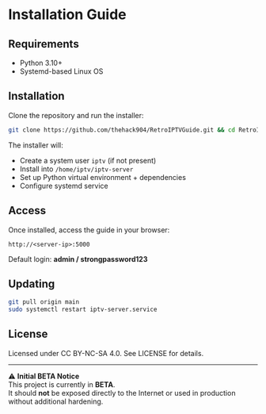 # Installation Guide

## Requirements
- Python 3.10+
- Systemd-based Linux OS

## Installation
Clone the repository and run the installer:

```bash
git clone https://github.com/thehack904/RetroIPTVGuide.git && cd RetroIPTVGuide && sudo chmod +x install.sh && sudo ./install.sh
```

The installer will:
- Create a system user `iptv` (if not present)
- Install into `/home/iptv/iptv-server`
- Set up Python virtual environment + dependencies
- Configure systemd service

## Access
Once installed, access the guide in your browser:

```
http://<server-ip>:5000
```

Default login: **admin / strongpassword123**

## Updating
```bash
git pull origin main
sudo systemctl restart iptv-server.service
```

## License
Licensed under CC BY-NC-SA 4.0. See LICENSE for details.

---

⚠️ **Initial BETA Notice**  
This project is currently in **BETA**.  
It should **not** be exposed directly to the Internet or used in production without additional hardening.

